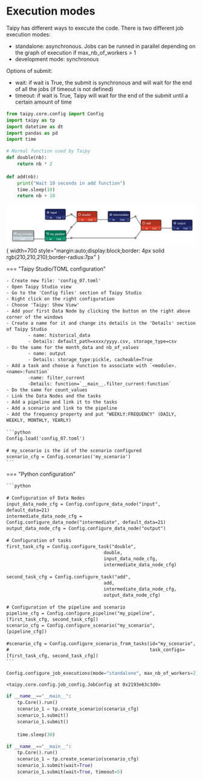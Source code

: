 
# Execution modes

Taipy has different ways to execute the code. There is two different job execution modes:
- standalone: asynchronous. Jobs can be runned in parallel depending on the graph of execution if max_nb_of_workers > 1
- development mode: synchronous

Options of submit:
- wait: if wait is True, the submit is synchronous and will wait for the end of all the jobs (if timeout is not defined)
- timeout: if wait is True, Taipy will wait for the end of the submit until a certain amount of time

```python
from taipy.core.config import Config
import taipy as tp
import datetime as dt
import pandas as pd
import time
```

```python
# Normal function used by Taipy
def double(nb):
    return nb * 2

def add(nb):
    print("Wait 10 seconds in add function")
    time.sleep(10)
    return nb + 10
```

![](config_07.png){ width=700 style="margin:auto;display:block;border: 4px solid rgb(210,210,210);border-radius:7px" }


=== "Taipy Studio/TOML configuration"

    - Create new file: 'config_07.toml'
    - Open Taipy Studio view
    - Go to the 'Config files' section of Taipy Studio
    - Right click on the right configuration
    - Choose 'Taipy: Show View'
    - Add your first Data Node by clicking the button on the right above corner of the windows
    - Create a name for it and change its details in the 'Details' section of Taipy Studio
            - name: historical_data
            - Details: default_path=xxxx/yyyy.csv, storage_type=csv
    - Do the same for the month_data and nb_of_values
            - name: output
            - Details: storage_type:pickle, cacheable=True
    - Add a task and choose a function to associate with `<module>.<name>:function`
            -name: filter_current
            -Details: function=`__main__.filter_current:function`
    - Do the same for count_values
    - Link the Data Nodes and the tasks
    - Add a pipeline and link it to the tasks
    - Add a scenario and link to the pipeline
    - Add the frequency property and put "WEEKLY:FREQUENCY" (DAILY, WEEKLY, MONTHLY, YEARLY)

    ```python
    Config.load('config_07.toml')

    # my_scenario is the id of the scenario configured
    scenario_cfg = Config.scenarios('my_scenario')
    ```

=== "Python configuration"

    ```python

    # Configuration of Data Nodes
    input_data_node_cfg = Config.configure_data_node("input", default_data=21)
    intermediate_data_node_cfg = Config.configure_data_node("intermediate", default_data=21)
    output_data_node_cfg = Config.configure_data_node("output")

    # Configuration of tasks
    first_task_cfg = Config.configure_task("double",
                                        double,
                                        input_data_node_cfg,
                                        intermediate_data_node_cfg)

    second_task_cfg = Config.configure_task("add",
                                        add,
                                        intermediate_data_node_cfg,
                                        output_data_node_cfg)

    # Configuration of the pipeline and scenario
    pipeline_cfg = Config.configure_pipeline("my_pipeline", [first_task_cfg, second_task_cfg])
    scenario_cfg = Config.configure_scenario("my_scenario", [pipeline_cfg])

    #scenario_cfg = Config.configure_scenario_from_tasks(id="my_scenario",
    #                                                    task_configs=[first_task_cfg, second_task_cfg])
    ```




```python
Config.configure_job_executions(mode="standalone", max_nb_of_workers=2)
```

    <taipy.core.config.job_config.JobConfig at 0x2193e63c3d0>



```python
if __name__=="__main__":
    tp.Core().run()
    scenario_1 = tp.create_scenario(scenario_cfg)
    scenario_1.submit()
    scenario_1.submit()

    time.sleep(30)
```


```python
if __name__=="__main__":
    tp.Core().run()
    scenario_1 = tp.create_scenario(scenario_cfg)
    scenario_1.submit(wait=True)
    scenario_1.submit(wait=True, timeout=5)
```
